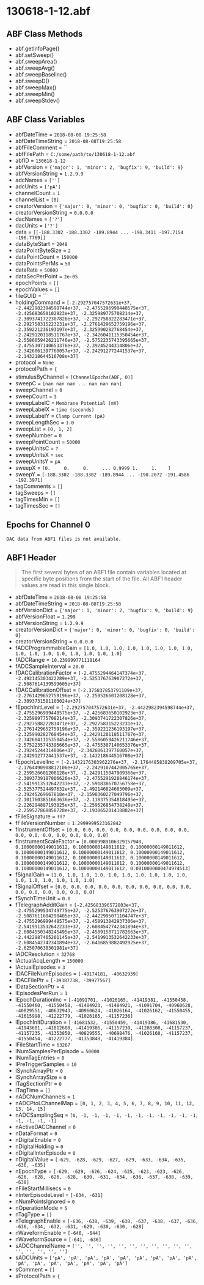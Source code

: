 # 130618-1-12.abf

## ABF Class Methods

* abf.getInfoPage()
* abf.setSweep()
* abf.sweepArea()
* abf.sweepAvg()
* abf.sweepBaseline()
* abf.sweepD()
* abf.sweepMax()
* abf.sweepMin()
* abf.sweepStdev()

## ABF Class Variables

* abfDateTime = `2018-08-08 19:25:58`
* abfDateTimeString = `2018-08-08T19:25:58`
* abfFileComment = ``
* abfFilePath = `C:/some/path/to/130618-1-12.abf`
* abfID = `130618-1-12`
* abfVersion = `{'major': 1, 'minor': 2, 'bugfix': 9, 'build': 9}`
* abfVersionString = `1.2.9.9`
* adcNames = `['']`
* adcUnits = `['pA']`
* channelCount = `1`
* channelList = `[0]`
* creatorVersion = `{'major': 0, 'minor': 0, 'bugfix': 0, 'build': 0}`
* creatorVersionString = `0.0.0.0`
* dacNames = `['?']`
* dacUnits = `['?']`
* data = `[[-188.3302 -188.3302 -189.8944 ... -198.3411 -197.7154 -196.7769]]`
* dataByteStart = `2048`
* dataPointByteSize = `2`
* dataPointCount = `150000`
* dataPointsPerMs = `50`
* dataRate = `50000`
* dataSecPerPoint = `2e-05`
* epochPoints = `[]`
* epochValues = `[]`
* fileGUID = ``
* holdingCommand = `[-2.292757047572631e+37, -2.4422982394598744e+37, -2.4755296999448575e+37, -2.425683650102923e+37, -2.325989775708214e+37, -2.3093741722307826e+37, -2.292758822283471e+37, -2.292758315223231e+37, -2.2761429652759196e+37, -2.359221236193197e+37, -2.325990282768454e+37, -2.2429120118511767e+37, -2.3426041115350454e+37, -2.5586059426211746e+37, -2.5752235743395665e+37, -2.4755307140653376e+37, -2.39245244314806e+37, -2.3426061397760057e+37, -2.242912772441537e+37, -2.143218644516708e+37]`
* protocol = `None`
* protocolPath = `{`
* stimulusByChannel = `[ChannelEpochs(ABF, 0)]`
* sweepC = `[nan nan nan ... nan nan nan]`
* sweepChannel = `0`
* sweepCount = `3`
* sweepLabelC = `Membrane Potential (mV)`
* sweepLabelX = `time (seconds)`
* sweepLabelY = `Clamp Current (pA)`
* sweepLengthSec = `1.0`
* sweepList = `[0, 1, 2]`
* sweepNumber = `0`
* sweepPointCount = `50000`
* sweepUnitsC = `?`
* sweepUnitsX = `sec`
* sweepUnitsY = `pA`
* sweepX = `[0.     0.     0.     ... 0.9999 1.     1.    ]`
* sweepY = `[-188.3302 -188.3302 -189.8944 ... -190.2072 -191.4586 -192.3971]`
* tagComments = `[]`
* tagSweeps = `[]`
* tagTimesMin = `[]`
* tagTimesSec = `[]`

## Epochs for Channel 0


```
DAC data from ABF1 files is not available.
```

## ABF1 Header

> The first several bytes of an ABF1 file contain variables     located at specific byte positions from the start of the file.     All ABF1 header values are read in this single block. 

* abfDateTime = `2018-08-08 19:25:58`
* abfDateTimeString = `2018-08-08T19:25:58`
* abfVersionDict = `{'major': 1, 'minor': 2, 'bugfix': 9, 'build': 9}`
* abfVersionFloat = `1.299`
* abfVersionString = `1.2.9.9`
* creatorVersionDict = `{'major': 0, 'minor': 0, 'bugfix': 0, 'build': 0}`
* creatorVersionString = `0.0.0.0`
* fADCProgrammableGain = `[1.0, 1.0, 1.0, 1.0, 1.0, 1.0, 1.0, 1.0, 1.0, 1.0, 1.0, 1.0, 1.0, 1.0, 1.0, 1.0]`
* fADCRange = `10.239999771118164`
* fADCSampleInterval = `20.0`
* fDACCalibrationFactor = `[-2.4755294464147374e+37, -2.492145303422289e+37, -2.525376763907272e+37, -2.5087614139599605e+37]`
* fDACCalibrationOffset = `[-2.375837853791109e+37, -2.2761429652759196e+37, -2.259526601208128e+37, -2.3093731581103024e+37]`
* fEpochInitLevel = `[-2.292757047572631e+37, -2.4422982394598744e+37, -2.4755296999448575e+37, -2.425683650102923e+37, -2.325989775708214e+37, -2.3093741722307826e+37, -2.292758822283471e+37, -2.292758315223231e+37, -2.2761429652759196e+37, -2.359221236193197e+37, -2.325990282768454e+37, -2.2429120118511767e+37, -2.3426041115350454e+37, -2.5586059426211746e+37, -2.5752235743395665e+37, -2.4755307140653376e+37, -2.39245244314806e+37, -2.3426061397760057e+37, -2.242912772441537e+37, -2.143218644516708e+37]`
* fEpochLevelInc = `[-2.1432176303962276e+37, -2.1764485838209705e+37, -2.1764490908812106e+37, -2.2429107442005765e+37, -2.259526601208128e+37, -2.2429115047909366e+37, -2.3093739187006626e+37, -2.4755291928846174e+37, -2.5419913532642233e+37, -2.591838670756758e+37, -2.525377524497632e+37, -2.492146824603009e+37, -2.39245269667818e+37, -2.1598360227049796e+37, -2.1017603851663636e+37, -2.118375354818495e+37, -2.226294887193025e+37, -2.259526854738248e+37, -2.259527868858728e+37, -2.193065201418882e+37]`
* fFileSignature = `ff?`
* fFileVersionNumber = `1.2999999523162842`
* fInstrumentOffset = `[0.0, 0.0, 0.0, 0.0, 0.0, 0.0, 0.0, 0.0, 0.0, 0.0, 0.0, 0.0, 0.0, 0.0, 0.0, 0.0]`
* fInstrumentScaleFactor = `[0.0009989106329157948, 0.10000000149011612, 0.10000000149011612, 0.10000000149011612, 0.10000000149011612, 0.10000000149011612, 0.10000000149011612, 0.10000000149011612, 0.10000000149011612, 0.10000000149011612, 0.10000000149011612, 0.10000000149011612, 0.10000000149011612, 0.10000000149011612, 0.10000000149011612, 0.0010000000474974513]`
* fSignalGain = `[1.0, 1.0, 1.0, 1.0, 1.0, 1.0, 1.0, 1.0, 1.0, 1.0, 1.0, 1.0, 1.0, 1.0, 1.0, 1.0]`
* fSignalOffset = `[0.0, 0.0, 0.0, 0.0, 0.0, 0.0, 0.0, 0.0, 0.0, 0.0, 0.0, 0.0, 0.0, 0.0, 0.0, 0.0]`
* fSynchTimeUnit = `0.0`
* fTelegraphAdditGain = `[-2.425683396572803e+37, -2.4755299534749775e+37, -2.525376763907272e+37, -2.5087611604298405e+37, -2.4422995071104747e+37, -2.4755296999448575e+37, -2.458913842937306e+37, -2.5419913532642233e+37, -2.6084542742341894e+37, -2.6084550348245495e+37, -2.4589158711782663e+37, -2.4422987465201145e+37, -2.5419913532642233e+37, -2.6084542742341894e+37, -2.6416859882492925e+37, -2.625070638301981e+37]`
* lADCResolution = `32768`
* lActualAcqLength = `150000`
* lActualEpisodes = `3`
* lDACFileNumEpisodes = `[-40174181, -40632939]`
* lDACFilePtr = `[-39387738, -39977567]`
* lDataSectionPtr = `4`
* lEpisodesPerRun = `1`
* lEpochDurationInc = `[-41091701, -41026165, -41419381, -41550458, -41550460, -41550458, -41484923, -41484921, -41091704, -40960628, -40829551, -40632943, -40960624, -41026164, -41026162, -41550455, -41615998, -41222779, -41026165, -41157236]`
* lEpochInitDuration = `[-41681532, -41550459, -41419386, -41681530, -41943681, -41812608, -41419386, -41157239, -41288308, -41157237, -41157235, -41353850, -40829555, -40698476, -41026160, -41157237, -41550454, -41222777, -41353848, -41419384]`
* lFileStartTime = `63267`
* lNumSamplesPerEpisode = `50000`
* lNumTagEntries = `0`
* lPreTriggerSamples = `10`
* lSynchArrayPtr = `0`
* lSynchArraySize = `0`
* lTagSectionPtr = `0`
* lTagTime = `[]`
* nADCNumChannels = `1`
* nADCPtoLChannelMap = `[0, 1, 2, 3, 4, 5, 6, 7, 8, 9, 10, 11, 12, 13, 14, 15]`
* nADCSamplingSeq = `[0, -1, -1, -1, -1, -1, -1, -1, -1, -1, -1, -1, -1, -1, -1, -1]`
* nActiveDACChannel = `0`
* nDataFormat = `0`
* nDigitalEnable = `0`
* nDigitalHolding = `0`
* nDigitalInterEpisode = `0`
* nDigitalValue = `[-629, -628, -629, -627, -629, -633, -634, -635, -636, -635]`
* nEpochType = `[-629, -629, -626, -624, -625, -623, -623, -626, -626, -628, -626, -628, -630, -631, -634, -636, -637, -638, -639, -638]`
* nFileStartMillisecs = `0`
* nInterEpisodeLevel = `[-634, -631]`
* nNumPointsIgnored = `0`
* nOperationMode = `5`
* nTagType = `[]`
* nTelegraphEnable = `[-636, -638, -639, -638, -637, -638, -637, -636, -636, -634, -632, -631, -629, -630, -630, -628]`
* nWaveformEnable = `[-646, -644]`
* nWaveformSource = `[-641, -636]`
* sADCChannelName = `['', '', '', '', '', '', '', '', '', '', '', '', '', '', '', '']`
* sADCUnits = `['pA', 'pA', 'pA', 'pA', 'pA', 'pA', 'pA', 'pA', 'pA', 'pA', 'pA', 'pA', 'pA', 'pA', 'pA', 'pA']`
* sComment = `[]`
* sProtocolPath = `{`
